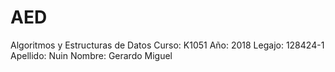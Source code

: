 # AED

Algoritmos y Estructuras de Datos
Curso: K1051
Año: 2018
Legajo: 128424-1
Apellido: Nuin
Nombre: Gerardo Miguel
